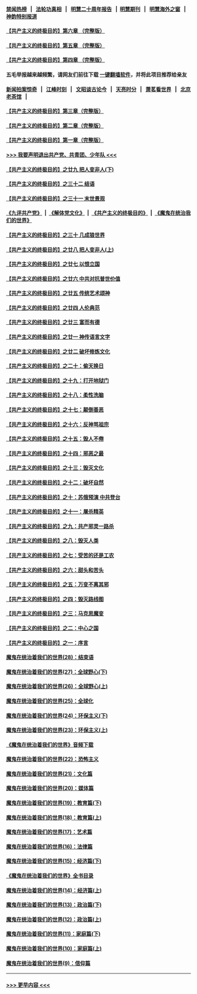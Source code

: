 #### [禁闻热榜](热点新闻.md?=0)  &nbsp;&nbsp;|&nbsp;&nbsp; [法轮功真相](https://github.com/gfw-breaker/truth/blob/master/README.md?=0) &nbsp;&nbsp;|&nbsp;&nbsp; [明慧二十周年报告](https://github.com/gfw-breaker/mh-reports/blob/master/README.md?=0) &nbsp;&nbsp;|&nbsp;&nbsp;[明慧期刊](https://github.com/gfw-breaker/mh-qikan) &nbsp;&nbsp;|&nbsp;&nbsp; [明慧海外之窗](https://github.com/gfw-breaker/mh-news/blob/master/README.md?=0) &nbsp;&nbsp;|&nbsp;&nbsp; [神韵特别报道](https://github.com/gfw-breaker/mh-news/blob/master/shenyun.md?=0)
#### [【共产主义的终极目的】第六章 （完整版）](../pages/nsc422/n11428913.md?t=03071131) 
#### [【共产主义的终极目的】第五章 （完整版）](../pages/nsc422/n11428912.md?t=03071131) 
#### [【共产主义的终极目的】第四章 （完整版）](../pages/nsc422/n11428907.md?t=03071131) 
#### 五毛举报越来越频繁，请网友们前往下载 [一键翻墙软件](https://github.com/gfw-breaker/ssr-accounts)，并将此项目推荐给亲友
#### [新闻拍案惊奇](https://github.com/gfw-breaker/banned-news/blob/master/pages/link4.md) &nbsp;&nbsp;|&nbsp;&nbsp; [江峰时刻](https://github.com/gfw-breaker/banned-news/blob/master/pages/link4.md) &nbsp;&nbsp;|&nbsp;&nbsp; [文昭谈古论今](https://github.com/gfw-breaker/banned-news/blob/master/pages/link4.md) &nbsp;&nbsp;|&nbsp;&nbsp; [天亮时分](https://github.com/gfw-breaker/banned-news/blob/master/pages/link4.md) &nbsp;&nbsp;|&nbsp;&nbsp; [萧茗看世界](https://github.com/gfw-breaker/banned-news/blob/master/pages/link4.md) &nbsp;&nbsp;|&nbsp;&nbsp; [北京老茶馆](https://github.com/gfw-breaker/banned-news/blob/master/pages/link4.md) &nbsp;&nbsp;|&nbsp;&nbsp; 
#### [【共产主义的终极目的】第三章（完整版）](../pages/nsc422/n11428848.md?t=03071131) 
#### [【共产主义的终极目的】第二章（完整版）](../pages/nsc422/n11428831.md?t=03071131) 
#### [【共产主义的终极目的】第一章（完整版）](../pages/nsc422/n11417651.md?t=03071131) 
#### [>>> 我要声明退出共产党、共青团、少年队 <<<](https://github.com/begood0513/goodnews/blob/master/quit/letter.md) 
#### [【共产主义的终极目的】之廿九 把人变非人(下)](../pages/nsc422/n11344140.md?t=03071131) 
#### [【共产主义的终极目的】之三十二 结语](../pages/nsc422/n11360535.md?t=03071131) 
#### [【共产主义的终极目的】之三十一 末世景观](../pages/nsc422/n11351129.md?t=03071131) 
#### [《九评共产党》](https://github.com/begood0513/9ping.md/blob/master/README.md) &nbsp;|&nbsp; [《解体党文化》](../../../../jtdwh.md/blob/master/README.md)  &nbsp;|&nbsp; [《共产主义的终极目的》](../../../../gczydzjmd.md/blob/master/README.md) &nbsp;|&nbsp; [《魔鬼在统治我们的世界》](../../../../mgztzwmdsj.md/blob/master/README.md) 
#### [【共产主义的终极目的】之三十 几成狼世界](../pages/nsc422/n11348280.md?t=03071131) 
#### [【共产主义的终极目的】之廿八 把人变非人(上)](../pages/nsc422/n11340492.md?t=03071131) 
#### [【共产主义的终极目的】之廿七 以恨立国](../pages/nsc422/n11336944.md?t=03071131) 
#### [【共产主义的终极目的】之廿六 中共对抗普世价值](../pages/nsc422/n11324785.md?t=03071131) 
#### [【共产主义的终极目的】之廿五 传统艺术颂神](../pages/nsc422/n11296396.md?t=03071131) 
#### [【共产主义的终极目的】之廿四 人伦典范](../pages/nsc422/n11296397.md?t=03071131) 
#### [【共产主义的终极目的】之廿三 富而有德](../pages/nsc422/n11283598.md?t=03071131) 
#### [【共产主义的终极目的】之廿一 神传语言文字](../pages/nsc422/n11263265.md?t=03071131) 
#### [【共产主义的终极目的】之廿二 破坏修炼文化](../pages/nsc422/n11245728.md?t=03071131) 
#### [【共产主义的终极目的】之二十：偷天换日](../pages/nsc422/n11238846.md?t=03071131) 
#### [【共产主义的终极目的】之十九：打开地狱门](../pages/nsc422/n11206376.md?t=03071131) 
#### [【共产主义的终极目的】之十八：柔性洗脑](../pages/nsc422/n11199994.md?t=03071131) 
#### [【共产主义的终极目的】之十七：颠倒善恶](../pages/nsc422/n11179782.md?t=03071131) 
#### [【共产主义的终极目的】之十六：反神骂祖宗](../pages/nsc422/n11166798.md?t=03071131) 
#### [【共产主义的终极目的】之十五：毁人不倦](../pages/nsc422/n11166792.md?t=03071131) 
#### [【共产主义的终极目的】之十四：邪恶之最](../pages/nsc422/n11150249.md?t=03071131) 
#### [【共产主义的终极目的】之十三：毁灭文化](../pages/nsc422/n11135227.md?t=03071131) 
#### [【共产主义的终极目的】之十二：破坏自然](../pages/nsc422/n11135214.md?t=03071131) 
#### [【共产主义的终极目的】之十：苏俄预演 中共登台](../pages/nsc422/n11118424.md?t=03071131) 
#### [【共产主义的终极目的】之十一：屠杀精英](../pages/nsc422/n11118442.md?t=03071131) 
#### [【共产主义的终极目的】之九：共产邪灵一路杀](../pages/nsc422/n11114139.md?t=03071131) 
#### [【共产主义的终极目的】之八：毁灭人类](../pages/nsc422/n11108503.md?t=03071131) 
#### [【共产主义的终极目的】之七：受苦的还是工农](../pages/nsc422/n11101809.md?t=03071131) 
#### [【共产主义的终极目的】之六：甜头和苦头](../pages/nsc422/n11096971.md?t=03071131) 
#### [【共产主义的终极目的】之五：万变不离其邪](../pages/nsc422/n11091285.md?t=03071131) 
#### [【共产主义的终极目的】之四：毁灭路线图](../pages/nsc422/n11086284.md?t=03071131) 
#### [【共产主义的终极目的】之三：马克思魔变](../pages/nsc422/n11061941.md?t=03071131) 
#### [【共产主义的终极目的】之二：中心之国](../pages/nsc422/n11047728.md?t=03071131) 
#### [【共产主义的终极目的】之一：序言](../pages/nsc422/n11086077.md?t=03071131) 
#### [魔鬼在统治着我们的世界(28)：结束语](../pages/nsc422/n10936246.md?t=03071131) 
#### [魔鬼在统治着我们的世界(27)：全球野心(下)](../pages/nsc422/n10928319.md?t=03071131) 
#### [魔鬼在统治着我们的世界(26)：全球野心(上)](../pages/nsc422/n10900318.md?t=03071131) 
#### [魔鬼在统治着我们的世界(25)：全球化](../pages/nsc422/n10788205.md?t=03071131) 
#### [魔鬼在统治着我们的世界(24)：环保主义(下)](../pages/nsc422/n10695307.md?t=03071131) 
#### [魔鬼在统治着我们的世界(23)：环保主义(上)](../pages/nsc422/n10688613.md?t=03071131) 
#### [《魔鬼在统治着我们的世界》音频下载](../pages/nsc422/n10635553.md?t=03071131) 
#### [魔鬼在统治着我们的世界(22)：恐怖主义](../pages/nsc422/n10614727.md?t=03071131) 
#### [魔鬼在统治着我们的世界(21)：文化篇](../pages/nsc422/n10597706.md?t=03071131) 
#### [魔鬼在统治着我们的世界(20)：媒体篇](../pages/nsc422/n10586579.md?t=03071131) 
#### [魔鬼在统治着我们的世界(19)：教育篇(下)](../pages/nsc422/n10564808.md?t=03071131) 
#### [魔鬼在统治着我们的世界(18)：教育篇(上)](../pages/nsc422/n10526970.md?t=03071131) 
#### [魔鬼在统治着我们的世界(17)：艺术篇](../pages/nsc422/n10499093.md?t=03071131) 
#### [魔鬼在统治着我们的世界(16)：法律篇](../pages/nsc422/n10485969.md?t=03071131) 
#### [魔鬼在统治着我们的世界(15)：经济篇(下)](../pages/nsc422/n10469975.md?t=03071131) 
#### [《魔鬼在统治着我们的世界》全书目录](../pages/nsc422/n10464261.md?t=03071131) 
#### [魔鬼在统治着我们的世界(14)：经济篇(上)](../pages/nsc422/n10457370.md?t=03071131) 
#### [魔鬼在统治着我们的世界(13)：政治篇(下)](../pages/nsc422/n10448270.md?t=03071131) 
#### [魔鬼在统治着我们的世界(12)：政治篇(上)](../pages/nsc422/n10444576.md?t=03071131) 
#### [魔鬼在统治着我们的世界(11)：家庭篇(下)](../pages/nsc422/n10440961.md?t=03071131) 
#### [魔鬼在统治着我们的世界(10)：家庭篇(上)](../pages/nsc422/n10435448.md?t=03071131) 
#### [魔鬼在统治着我们的世界(9)：信仰篇](../pages/nsc422/n10432159.md?t=03071131) 

----
#### [ >>> 更早内容 <<< ](../indexes/nsc422-earlier.md)
